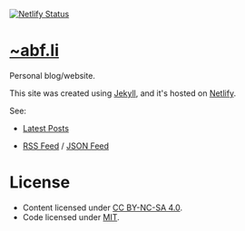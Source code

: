 [![Netlify Status](https://api.netlify.com/api/v1/badges/73c4786a-df56-4be0-97a4-51b5907cfd58/deploy-status)](https://app.netlify.com/sites/abf-li/deploys)

# [~abf.li](https://abf.li/)

Personal blog/website. 

This site was created using [Jekyll](https://jekyllrb.com), and it's hosted on [Netlify](https://www.netlify.com/).

See:
* [Latest Posts](https://abf.li/#latest-posts)

* [RSS Feed](https://abf.li/feed.xml) / [JSON Feed](https://abf.li/feed.json)

# License

* Content licensed under [CC BY-NC-SA 4.0](https://creativecommons.org/licenses/by-nc-sa/4.0/).
* Code licensed under [MIT](https://github.com/fox73987/website/raw/main/LICENSE).